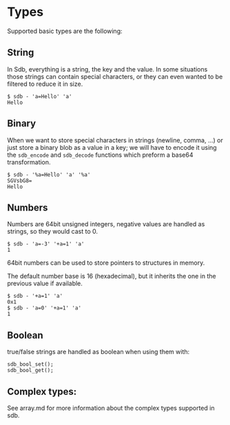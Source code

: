 Types
=====

Supported basic types are the following:

String
------

In Sdb, everything is a string, the key and the value. In some situations those strings can contain special characters, or they can even wanted to be filtered to reduce it in size.

	$ sdb - 'a=Hello' 'a'
	Hello

Binary
------
When we want to store special characters in strings (newline, comma, ...) or just store a binary blob as a value in a key; we will have to encode it using the `sdb_encode` and `sdb_decode` functions which preform a base64 transformation.

	$ sdb - '%a=Hello' 'a' '%a'
	SGVsbG8=
	Hello

Numbers
-------
Numbers are 64bit unsigned integers, negative values are handled as strings, so they would cast to 0.

	$ sdb - 'a=-3' '+a=1' 'a'
	1

64bit numbers can be used to store pointers to structures in memory.

The default number base is 16 (hexadecimal), but it inherits the one in the previous value if available.

	$ sdb - '+a=1' 'a'
	0x1
	$ sdb - 'a=0' '+a=1' 'a'
	1

Boolean
-------
true/false strings are handled as boolean when using them with:

	sdb_bool_set();
	sdb_bool_get();

Complex types:
--------------

See array.md for more information about the complex types supported in sdb.
